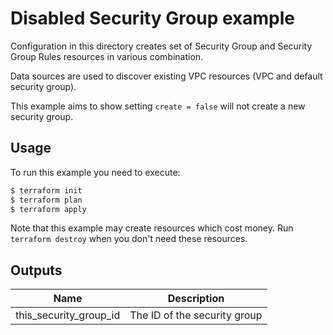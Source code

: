 # Disabled Security Group example

Configuration in this directory creates set of Security Group and Security Group Rules resources in various combination.

Data sources are used to discover existing VPC resources (VPC and default security group).

This example aims to show setting `create = false` will not create a new security group.

## Usage

To run this example you need to execute:

```bash
$ terraform init
$ terraform plan
$ terraform apply
```

Note that this example may create resources which cost money. Run `terraform destroy` when you don't need these resources.

<!-- BEGINNING OF PRE-COMMIT-TERRAFORM DOCS HOOK -->
## Outputs

| Name | Description |
|------|-------------|
| this\_security\_group\_id | The ID of the security group |

<!-- END OF PRE-COMMIT-TERRAFORM DOCS HOOK -->
